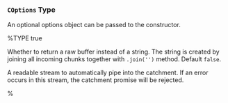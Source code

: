 
### `COptions` Type

An optional options object can be passed to the constructor.

%TYPE true
<p name="binary" type="boolean">
  <d>Whether to return a raw buffer instead of a string. The string is created by joining all incoming chunks together with <code>.join('')</code> method. Default <code>false</code>.</d>
</p>
<p name="rs" type="Readable">
  <d>A readable stream to automatically pipe into the catchment. If an error occurs in this stream, the catchment promise will be rejected.</d>
</p>
%
